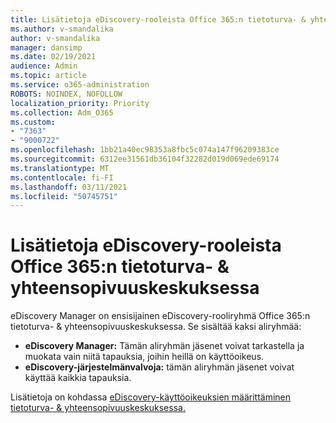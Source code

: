 ```yaml
---
title: Lisätietoja eDiscovery-rooleista Office 365:n tietoturva- & yhteensopivuuskeskuksessa
ms.author: v-smandalika
author: v-smandalika
manager: dansimp
ms.date: 02/19/2021
audience: Admin
ms.topic: article
ms.service: o365-administration
ROBOTS: NOINDEX, NOFOLLOW
localization_priority: Priority
ms.collection: Adm_O365
ms.custom:
- "7363"
- "9000722"
ms.openlocfilehash: 1bb21a40ec98353a8fbc5c074a147f96209383ce
ms.sourcegitcommit: 6312ee31561db36104f32282d019d069ede69174
ms.translationtype: MT
ms.contentlocale: fi-FI
ms.lasthandoff: 03/11/2021
ms.locfileid: "50745751"
---
```

# <a name="learn-about-ediscovery-related-roles-in-the-office-365-security--compliance-center"></a>Lisätietoja eDiscovery-rooleista Office 365:n tietoturva- & yhteensopivuuskeskuksessa

eDiscovery Manager on ensisijainen eDiscovery-rooliryhmä Office 365:n tietoturva- & yhteensopivuuskeskuksessa. Se sisältää kaksi aliryhmää:

- **eDiscovery Manager:** Tämän aliryhmän jäsenet voivat tarkastella ja muokata vain niitä tapauksia, joihin heillä on käyttöoikeus.
- **eDiscovery-järjestelmänvalvoja:** tämän aliryhmän jäsenet voivat käyttää kaikkia tapauksia.

Lisätietoja on kohdassa [eDiscovery-käyttöoikeuksien määrittäminen tietoturva- & yhteensopivuuskeskuksessa.](https://docs.microsoft.com/microsoft-365/compliance/assign-ediscovery-permissions)